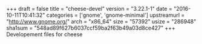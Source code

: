 +++
draft = false
title = "cheese-devel"
version = "3.22.1-1"
date = "2016-10-11T10:41:32"
categories = ['gnome', 'gnome-minimal']
upstreamurl = "http://www.gnome.org/"
arch = "x86_64"
size = "57392"
usize = "286948"
sha1sum = "548ad89f627b6037ccf59ba2f63b49a03d8ce427"
+++
Developement files for cheese